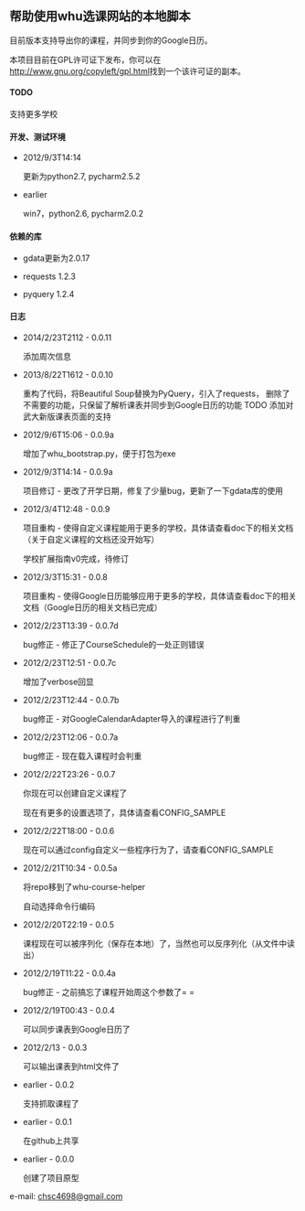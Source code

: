 ## 帮助使用whu选课网站的本地脚本 ##

目前版本支持导出你的课程，并同步到你的Google日历。

本项目目前在GPL许可证下发布，你可以在<http://www.gnu.org/copyleft/gpl.html>找到一个该许可证的副本。

#### TODO ####

支持更多学校

#### 开发、测试环境 ####

*   2012/9/3T14:14

	更新为python2.7, pycharm2.5.2

*   earlier

	win7，python2.6, pycharm2.0.2

#### 依赖的库 ####

* gdata更新为2.0.17

* requests 1.2.3

* pyquery 1.2.4

#### 日志 ####

*   2014/2/23T2112 - 0.0.11

    添加周次信息

*   2013/8/22T1612 - 0.0.10

    重构了代码，将Beautiful Soup替换为PyQuery，引入了requests，
    删除了不需要的功能，只保留了解析课表并同步到Google日历的功能
    TODO 添加对武大新版课表页面的支持

*   2012/9/6T15:06 - 0.0.9a

    增加了whu_bootstrap.py，便于打包为exe

*   2012/9/3T14:14 - 0.0.9a
	
	项目修订 - 更改了开学日期，修复了少量bug，更新了一下gdata库的使用

*   2012/3/4T12:48 - 0.0.9
	
	项目重构 - 使得自定义课程能用于更多的学校，具体请查看doc下的相关文档（关于自定义课程的文档还没开始写）
	
	学校扩展指南v0完成，待修订

*   2012/3/3T15:31 - 0.0.8
	
	项目重构 - 使得Google日历能够应用于更多的学校，具体请查看doc下的相关文档（Google日历的相关文档已完成）

*   2012/2/23T13:39 - 0.0.7d
	
	bug修正 - 修正了CourseSchedule的一处正则错误

*   2012/2/23T12:51 - 0.0.7c
	
	增加了verbose回显

*   2012/2/23T12:44 - 0.0.7b
	
	bug修正 - 对GoogleCalendarAdapter导入的课程进行了判重

*   2012/2/23T12:06 - 0.0.7a
	
	bug修正 - 现在载入课程时会判重

*   2012/2/22T23:26 - 0.0.7
	
	你现在可以创建自定义课程了
	
	现在有更多的设置选项了，具体请查看CONFIG_SAMPLE

*   2012/2/22T18:00 - 0.0.6
	
	现在可以通过config自定义一些程序行为了，请查看CONFIG_SAMPLE

*   2012/2/21T10:34 - 0.0.5a
	
	将repo移到了whu-course-helper
	
	自动选择命令行编码

*   2012/2/20T22:19 - 0.0.5
	
	课程现在可以被序列化（保存在本地）了，当然也可以反序列化（从文件中读出）

*   2012/2/19T11:22 - 0.0.4a
	
	bug修正 - 之前搞忘了课程开始周这个参数了= =

*   2012/2/19T00:43 - 0.0.4
	
	可以同步课表到Google日历了

*   2012/2/13 - 0.0.3
	
	可以输出课表到html文件了

*   earlier - 0.0.2
	
	支持抓取课程了

*   earlier - 0.0.1
	
	在github上共享

*   earlier - 0.0.0
	
	创建了项目原型

e-mail: chsc4698@gmail.com


